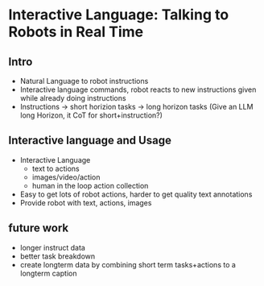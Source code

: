 # Interactive Language: Talking to Robots in Real Time

## Intro
 - Natural Language to robot instructions
 - Interactive language commands, robot reacts to new instructions given while already doing instructions
 - Instructions -> short horizion tasks -> long horizon tasks (Give an LLM long Horizon, it CoT for short+instruction?)

## Interactive language and Usage
 - Interactive Language
    - text to actions
    - images/video/action
    - human in the loop action collection
 - Easy to get lots of robot actions, harder to get quality text annotations
 - Provide robot with text, actions, images

## future work
 - longer instruct data
 - better task breakdown
 - create longterm data by combining short term tasks+actions to a longterm caption